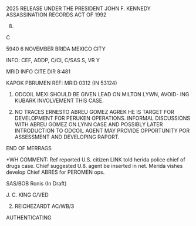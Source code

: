 2025 RELEASE UNDER THE PRESIDENT JOHN F. KENNEDY ASSASSINATION RECORDS ACT OF 1992

8.
C

5940
6 NOVEMBER
BRIDA MEXICO CITY

INFO: CEF, ADDP, C/CI, C/SAS S, VR Y

MRID INFO CITE DIR 8:481

KAPOK PBRUMEN
REF: MRID 0312 (IN 53124)

1. ODCOIL MEXI SHOULD BE GIVEN LEAD ON MILTON LYWN, AVOID-
ING KUBARK INVOLVEMENT THIS CASE.

2. NO TRACES ERNESTO ABREU GOMEZ AGREK HE IS TARGET FOR
DEVELOPMENT FOR PERUKEN OPERATIONS. INFORMAL DISCUSSIONS WITH
ABREU GOMEZ ON LYNN CASE AND POSSIBLY LATER INTRODUCTION TO
ODCOIL AGENT MAY PROVIDE OPPORTUNITY POR ASSESSMENT AND DEVELOPING
RAPORT.

END OF MERRAGS

*WH COMMENT: Ref reported U.S. citizen LINK told herida police
chief of drugs case. Chief suggested U.8. agent be inserted in
net. Merida vishes develop Chief ABRES for PEROMEN ops.

SAS/BOB Ronis (In Draft)

J. C. KING
C/VED

2. REICHEZARDT
AC/WB/3

AUTHENTICATING
